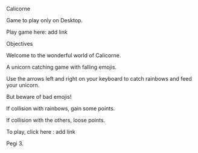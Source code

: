 Calicorne

Game to play only on Desktop.

Play game here: add link

Objectives

Welcome to the wonderful world of Calicorne.

A unicorn catching game with falling emojis.

Use the arrows left and right on your keyboard to catch rainbows and feed your unicorn.

But beware of bad emojis!

If collision with rainbows, gain some points.

If collision with the others, loose points.

To play, click here : add link

Pegi 3.
